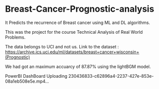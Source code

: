 # Breast-Cancer-Prognostic-analysis
It Predicts the recurrence of Breast cancer using ML and DL algorithms. 

This was the project for the course Technical Analysis of Real World Problems.

The data belongs to UCI and not us. Link to the dataset : 
https://archive.ics.uci.edu/ml/datasets/breast+cancer+wisconsin+(Prognostic)

We had got an maximum accuarcy of 87.87% using the lightBGM model. 

PowerBI DashBoard
Uploading 230436833-c62896a4-2237-427e-853e-08a1eb508e5e.mp4…

